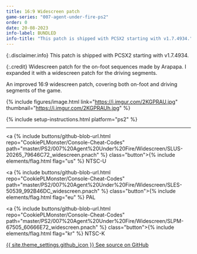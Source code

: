 ```yaml
---
title: 16:9 Widescreen patch
game-series: "007-agent-under-fire-ps2"
order: 0
date: 20-08-2023
info-label: BUNDLED
info-title: "This patch is shipped with PCSX2 starting with v1.7.4934."
---
```


{:.disclaimer.info}
This patch is shipped with PCSX2 starting with v1.7.4934.

{:.credit}
Widescreen patch for the on-foot sequences made by Arapapa. I expanded it with a widescreen patch for the driving segments.

An improved 16:9 widescreen patch, covering both on-foot and driving segments of the game.

{% include figures/image.html link="https://i.imgur.com/2KGPRAU.jpg" thumbnail="https://i.imgur.com/2KGPRAUh.jpg" %}

{% include setup-instructions.html platform="ps2" %}

***

<a {% include buttons/github-blob-url.html repo="CookiePLMonster/Console-Cheat-Codes" path="master/PS2/007%20Agent%20Under%20Fire/Widescreen/SLUS-20265_79646C72_widescreen.pnach" %} class="button">{% include elements/flag.html flag="us" %} NTSC-U</a>

<a {% include buttons/github-blob-url.html repo="CookiePLMonster/Console-Cheat-Codes" path="master/PS2/007%20Agent%20Under%20Fire/Widescreen/SLES-50539_992B46DC_widescreen.pnach" %} class="button">{% include elements/flag.html flag="eu" %} PAL</a>

<a {% include buttons/github-blob-url.html repo="CookiePLMonster/Console-Cheat-Codes" path="master/PS2/007%20Agent%20Under%20Fire/Widescreen/SLPM-67505_60666E72_widescreen.pnach" %} class="button">{% include elements/flag.html flag="kr" %} NTSC-K</a>

<a href="https://github.com/CookiePLMonster/Console-Cheat-Codes/tree/master/PS2/007%20Agent%20Under%20Fire/Widescreen" class="button github" target="_blank">{{ site.theme_settings.github_icon }} See source on GitHub</a>
